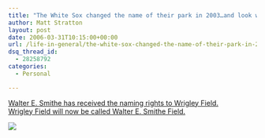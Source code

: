 ```yaml
---
title: "The White Sox changed the name of their park in 2003…and look what happened to them"
author: Matt Stratton
layout: post
date: 2006-03-31T10:15:00+00:00
url: /life-in-general/the-white-sox-changed-the-name-of-their-park-in-2003and-look-what-happened-to-them
dsq_thread_id:
  - 28258792
categories:
  - Personal

---
```

<a href="https://www.smithe.com/field.htm" target="_blank">Walter E. Smithe has received the naming rights to Wrigley Field.<br /> Wrigley Field will now be called Walter E. Smithe Field.</a>

![][1]

 [1]: https://www.smithe.com/images/Smithe_Marquee_Luck3.jpg